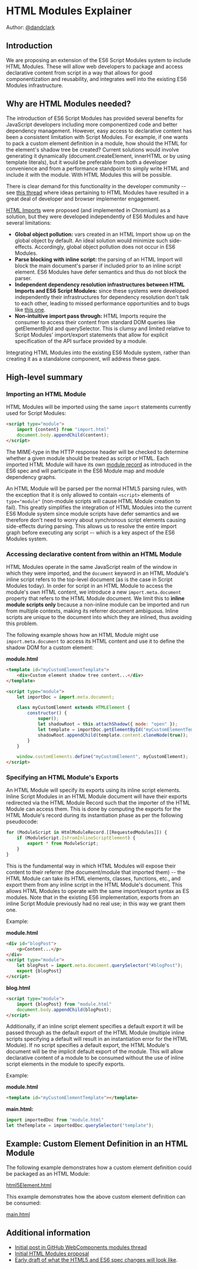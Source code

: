 # HTML Modules Explainer

Author: [@dandclark](https://github.com/dandclark)

## Introduction

We are proposing an extension of the ES6 Script Modules system to include HTML Modules.  These will allow web developers to package and access declarative content from script in a way that allows for good componentization and reusability, and integrates well into the existing ES6 Modules infrastructure.

## Why are HTML Modules needed?

The introduction of ES6 Script Modules has provided several benefits for JavaScript developers including more componentized code and better dependency management.  However, easy access to declarative content has been a consistent limitation with Script Modules.  For example, if one wants to pack a custom element definition in a module, how should the HTML for the element's shadow tree be created?  Current solutions would involve generating it dynamically (document.createElement,  innerHTML or by using template literals), but it would be preferable from both a developer convenience and from a performance standpoint to simply write HTML and include it with the module.  With HTML Modules this will be possible.

There is clear demand for this functionality in the developer community -- see [this thread](https://github.com/w3c/webcomponents/issues/645) where ideas pertaining to HTML Modules have resulted in a great deal of developer and browser implementer engagement.

[HTML Imports](https://www.w3.org/TR/html-imports/) were proposed (and implemented in Chromium) as a solution, but they were developed independently of ES6 Modules and have several limitations:

* **Global object pollution:** vars created in an HTML Import show up on the global object by default.  An ideal solution would minimize such side-effects.  Accordingly, global object pollution does not occur in ES6 Modules.
* **Parse blocking with inline script:** the parsing of an HTML Import will block the main document's parser if included prior to an inline script element.  ES6 Modules have defer semantics and thus do not block the parser.
* **Independent dependency resolution infrastructures between HTML Imports and ES6 Script Modules:** since these systems were developed independently their infrastructures for dependency resolution don't talk to each other, leading to missed performance opportunities and to bugs like [this one](https://bugs.chromium.org/p/chromium/issues/detail?id=767841).
* **Non-intuitive import pass through:** HTML Imports require the consumer to access their content from standard DOM queries like getElementById and querySelector.  This is clumsy and limited relative to Script Modules' import/export statements that allow for explicit specification of the API surface provided by a module.

Integrating HTML Modules into the existing ES6 Module system, rather than creating it as a standalone component, will address these gaps.

## High-level summary

### Importing an HTML Module
HTML Modules will be imported using the same `import` statements currently used for Script Modules:

```html
<script type="module">
    import {content} from "import.html"
    document.body.appendChild(content);
</script>
```

The MIME-type in the HTTP response header will be checked to determine whether a given module should be treated as script or HTML.  Each imported HTML Module will have its own [module record](https://tc39.github.io/ecma262/#sec-abstract-module-records) as introduced in the ES6 spec and will participate in the ES6 Module map and module dependency graphs.

An HTML Module will be parsed per the normal HTML5 parsing rules, with the exception that it is only allowed to contain `<script>` elements of `type="module"` (non-module scripts will cause HTML Module creation to fail).  This greatly simplifies the integration of HTML Modules into the current ES6 Module system since module scripts have defer semantics and we therefore don't need to worry about synchronous script elements causing side-effects during parsing.  This allows us to resolve the entire import graph before executing any script -- which is a key aspect of the ES6 Modules system.

### Accessing declarative content from within an HTML Module

HTML Modules operate in the same JavaScript realm of the window in which they were imported, and the `document` keyword in an HTML Module's inline script refers to the top-level document (as is the case in Script Modules today).  In order for script in an HTML Module to access the module's own HTML content, we introduce a new `import.meta.document` property that refers to the HTML Module document.  We limit this to **inline module scripts only** because a non-inline module can be imported and run from multiple contexts, making its referrer document ambiguous. Inline scripts are unique to the document into which they are inlined, thus avoiding this problem.

The following example shows how an HTML Module might use `import.meta.document` to access its HTML content and use it to define the shadow DOM for a custom element:

**module.html**
```html
<template id="myCustomElementTemplate">
    <div>Custom element shadow tree content...</div>
</template>

<script type="module">
    let importDoc = import.meta.document;

    class myCustomElement extends HTMLElement {
        constructor() {
            super();
            let shadowRoot = this.attachShadow({ mode: "open" });
            let template = importDoc.getElementById("myCustomElementTemplate");
            shadowRoot.appendChild(template.content.cloneNode(true));
        }
    }

    window.customElements.define("myCustomElement", myCustomElement);
</script>
```

### Specifying an HTML Module's Exports

An HTML Module will specify its exports using its inline script elements.  Inline Script Modules in an HTML Module document will have their exports redirected via the HTML Module Record such that the importer of the HTML Module can access them.  This is done by computing the exports for the HTML Module's record during its instantiation phase as per the following pseudocode:

```javascript
for (ModuleScript in HtmlModuleRecord.[[RequestedModules]]) {
    if (ModuleScript.IsFromInlineScriptElement) {
        export * from ModuleScript;
    }
}
```

This is the fundamental way in which HTML Modules will expose their content to their referrer (the document/module that imported them) -- the HTML Module can take its HTML elements, classes, functions, etc., and export them from any inline script in the HTML Module's document. This allows HTML Modules to operate with the same import/export syntax as ES modules. Note that in the existing ES6 implementation, exports from an inline Script Module previously had no real use; in this way we grant them one.

Example:

**module.html**
```html
<div id="blogPost">
    <p>Content...</p>
</div>
<script type="module">
    let blogPost = import.meta.document.querySelector("#blogPost");
    export {blogPost}
</script>
```

**blog.html**
```html
<script type="module">
    import {blogPost} from "module.html"
    document.body.appendChild(blogPost);
</script>
```

Additionally, if an inline script element specifies a default export it will be passed through as the default export of the HTML Module (multiple inline scripts specifying a default will result in an instantiation error for the HTML Module).  If no script specifies a default export, the HTML Module's document will be the implicit default export of the module. This will allow declarative content of a module to be consumed without the use of inline script elements in the module to specify exports.

Example:

**module.html**
```html
<template id="myCustomElementTemplate"></template>
```
  **main.html:**
```javascript
import importedDoc from "module.html"
let theTemplate = importedDoc.querySelector("template");
```

## Example: Custom Element Definition in an HTML Module

The following example demonstrates how a custom element definition could be packaged as an HTML Module:

[html5Element.html](demo/html5Element.html)

This example demonstrates how the above custom element definition can be consumed:

[main.html](demo/main.html)

## Additional information

* [Initial post in GitHub WebComponents modules thread](https://github.com/w3c/webcomponents/issues/645#issuecomment-427205519)
* [Initial HTML Modules proposal](https://github.com/w3c/webcomponents/blob/gh-pages/proposals/html-modules-proposal.md)
* [Early draft of what the HTML5 and ES6 spec changes will look like](https://github.com/w3c/webcomponents/blob/gh-pages/proposals/html-module-spec-changes.md).
